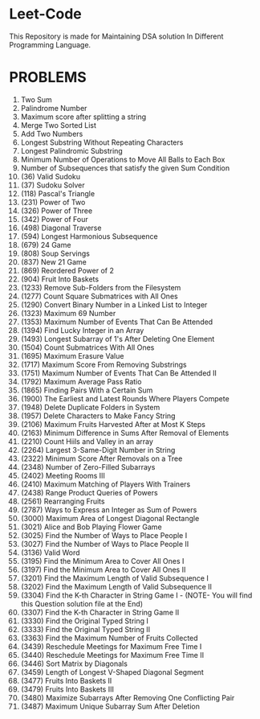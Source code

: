 # Leet-Code
This Repository is made for Maintaining DSA solution In Different Programming Language.

# PROBLEMS
1. Two Sum
2. Palindrome Number
3. Maximum score after splitting a string
4. Merge Two Sorted List
5. Add Two Numbers
6. Longest Substring Without Repeating Characters
7. Longest Palindromic Substring
8. Minimum Number of Operations to Move All Balls to Each Box
9. Number of Subsequences that satisfy the given Sum Condition
10. (36) Valid Sudoku
11. (37) Sudoku Solver
12. (118) Pascal's Triangle
13. (231) Power of Two
14. (326) Power of Three
15. (342) Power of Four
16. (498) Diagonal Traverse
17. (594) Longest Harmonious Subsequence
18. (679) 24 Game
19. (808) Soup Servings
20. (837) New 21 Game
21. (869) Reordered Power of 2
22. (904) Fruit Into Baskets
23. (1233) Remove Sub-Folders from the Filesystem
24. (1277) Count Square Submatrices with All Ones
25. (1290) Convert Binary Number in a Linked List to Integer
26. (1323) Maximum 69 Number
27. (1353) Maximum Number of Events That Can Be Attended
28. (1394) Find Lucky Integer in an Array
29. (1493) Longest Subarray of 1's After Deleting One Element
30. (1504) Count Submatrices With All Ones
31. (1695) Maximum Erasure Value
32. (1717) Maximum Score From Removing Substrings
33. (1751) Maximum Number of Events That Can Be Attended II
34. (1792) Maximum Average Pass Ratio
35. (1865) Finding Pairs With a Certain Sum
36. (1900) The Earliest and Latest Rounds Where Players Compete
37. (1948) Delete Duplicate Folders in System
38. (1957) Delete Characters to Make Fancy String
39. (2106) Maximum Fruits Harvested After at Most K Steps
40. (2163) Minimum Difference in Sums After Removal of Elements
41. (2210) Count Hiils and Valley in an array
42. (2264) Largest 3-Same-Digit Number in String
43. (2322) Minimum Score After Removals on a Tree
44. (2348) Number of Zero-Filled Subarrays
45. (2402) Meeting Rooms III
46. (2410) Maximum Matching of Players With Trainers
47. (2438) Range Product Queries of Powers
48. (2561) Rearranging Fruits
49. (2787) Ways to Express an Integer as Sum of Powers
50. (3000) Maximum Area of Longest Diagonal Rectangle
51. (3021) Alice and Bob Playing Flower Game
52. (3025) Find the Number of Ways to Place People I
53. (3027) Find the Number of Ways to Place People II
54. (3136) Valid Word
55. (3195) Find the Minimum Area to Cover All Ones I
56. (3197) Find the Minimum Area to Cover All Ones II
57. (3201) Find the Maximum Length of Valid Subsequence I
58. (3202) Find the Maximum Length of Valid Subsequence II
59. (3304) Find the K-th Character in String Game I - (NOTE- You will find this Question solution file at the End)
60. (3307) Find the K-th Character in String Game II
61. (3330) Find the Original Typed String I
62. (3333) Find the Original Typed String II
63. (3363) Find the Maximum Number of Fruits Collected
64. (3439) Reschedule Meetings for Maximum Free Time I
65. (3440) Reschedule Meetings for Maximum Free Time II
66. (3446) Sort Matrix by Diagonals
67. (3459) Length of Longest V-Shaped Diagonal Segment
68. (3477) Fruits Into Baskets II
69. (3479) Fruits Into Baskets III
70. (3480) Maximize Subarrays After Removing One Conflicting Pair
67. (3487) Maximum Unique Subarray Sum After Deletion




